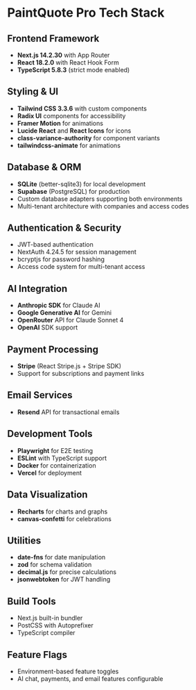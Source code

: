 # PaintQuote Pro Tech Stack

## Frontend Framework
- **Next.js 14.2.30** with App Router
- **React 18.2.0** with React Hook Form
- **TypeScript 5.8.3** (strict mode enabled)

## Styling & UI
- **Tailwind CSS 3.3.6** with custom components
- **Radix UI** components for accessibility
- **Framer Motion** for animations
- **Lucide React** and **React Icons** for icons
- **class-variance-authority** for component variants
- **tailwindcss-animate** for animations

## Database & ORM
- **SQLite** (better-sqlite3) for local development
- **Supabase** (PostgreSQL) for production
- Custom database adapters supporting both environments
- Multi-tenant architecture with companies and access codes

## Authentication & Security
- JWT-based authentication
- NextAuth 4.24.5 for session management
- bcryptjs for password hashing
- Access code system for multi-tenant access

## AI Integration
- **Anthropic SDK** for Claude AI
- **Google Generative AI** for Gemini
- **OpenRouter** API for Claude Sonnet 4
- **OpenAI** SDK support

## Payment Processing
- **Stripe** (React Stripe.js + Stripe SDK)
- Support for subscriptions and payment links

## Email Services
- **Resend** API for transactional emails

## Development Tools
- **Playwright** for E2E testing
- **ESLint** with TypeScript support
- **Docker** for containerization
- **Vercel** for deployment

## Data Visualization
- **Recharts** for charts and graphs
- **canvas-confetti** for celebrations

## Utilities
- **date-fns** for date manipulation
- **zod** for schema validation
- **decimal.js** for precise calculations
- **jsonwebtoken** for JWT handling

## Build Tools
- Next.js built-in bundler
- PostCSS with Autoprefixer
- TypeScript compiler

## Feature Flags
- Environment-based feature toggles
- AI chat, payments, and email features configurable